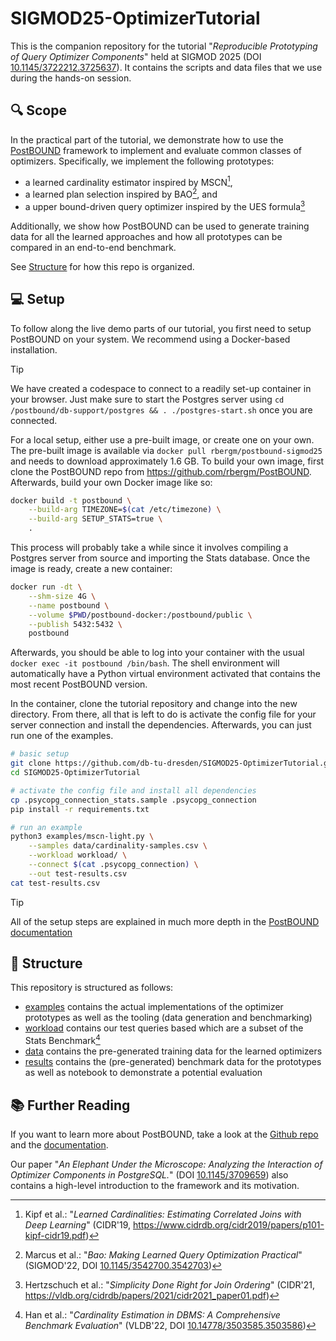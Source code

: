 # SIGMOD25-OptimizerTutorial

This is the companion repository for the tutorial "_Reproducible Prototyping of Query Optimizer Components_" held at SIGMOD
2025 (DOI [10.1145/3722212.3725637](https://doi.org/10.1145/3722212.3725637)).
It contains the scripts and data files that we use during the hands-on session.


## 🔍 Scope

In the practical part of the tutorial, we demonstrate how to use the [PostBOUND](https://github.com/rbergm/PostBOUND) framework
to implement and evaluate common classes of optimizers. Specifically, we implement the following prototypes:

- a learned cardinality estimator inspired by MSCN[^mscn],
- a learned plan selection inspired by BAO[^bao], and
- a upper bound-driven query optimizer inspired by the UES formula[^ues]

Additionally, we show how PostBOUND can be used to generate training data for all the learned approaches and how all prototypes
can be compared in an end-to-end benchmark.

See [Structure](#-structure) for how this repo is organized.

[^mscn]: Kipf et al.: "_Learned Cardinalities: Estimating Correlated Joins with Deep Learning_" (CIDR'19, https://www.cidrdb.org/cidr2019/papers/p101-kipf-cidr19.pdf)

[^bao]: Marcus et al.: "_Bao: Making Learned Query Optimization Practical_" (SIGMOD'22, DOI [10.1145/3542700.3542703](https://doi.org/10.1145/3542700.3542703))

[^ues]: Hertzschuch et al.: "_Simplicity Done Right for Join Ordering_" (CIDR'21, https://vldb.org/cidrdb/papers/2021/cidr2021_paper01.pdf)


## 💻 Setup

To follow along the live demo parts of our tutorial, you first need to setup PostBOUND on your system. We recommend using a
Docker-based installation.

> [!TIP]
> We have created a codespace to connect to a readily set-up container in your browser. Just make sure to start the Postgres
> server using `cd /postbound/db-support/postgres && . ./postgres-start.sh` once you are connected.

For a local setup, either use a pre-built image, or create one on your own.
The pre-built image is available via `docker pull rbergm/postbound-sigmod25` and needs to download approximately 1.6 GB.
To build your own image, first clone the PostBOUND repo from https://github.com/rbergm/PostBOUND.
Afterwards, build your own Docker image like so:

```sh
docker build -t postbound \
    --build-arg TIMEZONE=$(cat /etc/timezone) \
    --build-arg SETUP_STATS=true \
    .
```

This process will probably take a while since it involves compiling a Postgres server from source and importing the Stats
database. Once the image is ready, create a new container:

```sh
docker run -dt \
    --shm-size 4G \
    --name postbound \
    --volume $PWD/postbound-docker:/postbound/public \
    --publish 5432:5432 \
    postbound
```

Afterwards, you should be able to log into your container with the usual `docker exec -it postbound /bin/bash`.
The shell environment will automatically have a Python virtual environment activated that contains the most recent PostBOUND
version.

In the container, clone the tutorial repository and change into the new directory. From there, all that is left to do is
activate the config file for your server connection and install the dependencies. Afterwards, you can just run one of the
examples.

```sh
# basic setup
git clone https://github.com/db-tu-dresden/SIGMOD25-OptimizerTutorial.git
cd SIGMOD25-OptimizerTutorial

# activate the config file and install all dependencies
cp .psycopg_connection_stats.sample .psycopg_connection
pip install -r requirements.txt

# run an example
python3 examples/mscn-light.py \
    --samples data/cardinality-samples.csv \
    --workload workload/ \
    --connect $(cat .psycopg_connection) \
    --out test-results.csv
cat test-results.csv
```

> [!TIP]
> All of the setup steps are explained in much more depth in the [PostBOUND documentation](https://postbound.readthedocs.io/en/latest/setup.html)


## 📖 Structure

This repository is structured as follows:

- [examples](/examples/) contains the actual implementations of the optimizer prototypes as well as the tooling
  (data generation and benchmarking)
- [workload](/workload/) contains our test queries based which are a subset of the Stats Benchmark[^stats]
- [data](/data/) contains the pre-generated training data for the learned optimizers
- [results](/results/) contains the (pre-generated) benchmark data for the prototypes as well as notebook to demonstrate a
  potential evaluation


[^stats]: Han et al.: "_Cardinality Estimation in DBMS: A Comprehensive Benchmark Evaluation_" (VLDB'22, DOI [10.14778/3503585.3503586](https://doi.org/10.14778/3503585.3503586))


## 📚 Further Reading

If you want to learn more about PostBOUND, take a look at the [Github repo](https://github.com/rbergm/PostBOUND) and the
[documentation](https://postbound.readthedocs.io/).

Our paper "_An Elephant Under the Microscope: Analyzing the Interaction of Optimizer Components in PostgreSQL._"
(DOI [10.1145/3709659](https://doi.org/10.1145/3709659)) also contains a high-level introduction to the framework and its
motivation.
